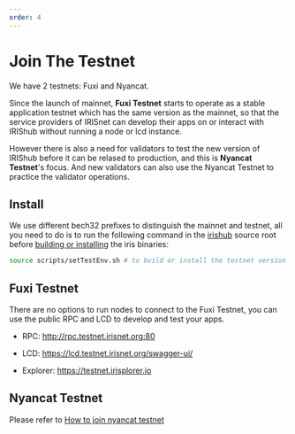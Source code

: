 ```yaml
---
order: 4
---
```


# Join The Testnet

We have 2 testnets: Fuxi and Nyancat.

Since the launch of mainnet, **Fuxi Testnet** starts to operate as a stable application testnet which has the same version as the mainnet, so that the service providers of IRISnet can develop their apps on or interact with IRIShub without running a node or lcd instance.

However there is also a need for validators to test the new version of IRIShub before it can be relased to production, and this is **Nyancat Testnet**'s focus. And new validators can also use the Nyancat Testnet to practice the validator operations.

## Install

We use different bech32 prefixes to distinguish the mainnet and testnet, all you need to do is to run the following command in the [irishub](https://gitlab.bianjie.ai/irita/irita) source root before [building or installing](install.md) the iris binaries:

```bash
source scripts/setTestEnv.sh # to build or install the testnet version
```

## Fuxi Testnet

There are no options to run nodes to connect to the Fuxi Testnet, you can use the public RPC and LCD to develop and test your apps.

- RPC: <http://rpc.testnet.irisnet.org:80>

- LCD: <https://lcd.testnet.irisnet.org/swagger-ui/>

- Explorer: <https://testnet.irisplorer.io>

## Nyancat Testnet

Please refer to [How to join nyancat testnet](https://github.com/irisnet/testnets/tree/master/nyancat#how-to-join-nyancat-testnet)
